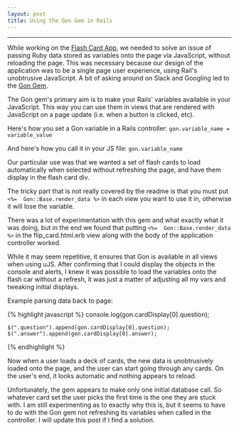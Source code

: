 ```yaml
---
layout: post
title: Using the Gon Gem in Rails
---
```


---
While working on the [Flash Card App](https://protected-tor-56595.herokuapp.com), we needed to solve an issue of passing Ruby data stored as variables onto the page via JavaScript, without reloading the page. This was necessary because our design of the application was to be a single page user experience, using Rail's unobtrusive JavaScript. A bit of asking around on Slack and Googling led to the [Gon Gem](https://github.com/gazay/gon).

The Gon gem's primary aim is to make your Rails' variables available in your JavaScript. This way you can use them in views that are rendered with JavaScript on a page update (i.e. when a button is clicked, etc).

Here's how you set a Gon variable in a Rails controller: `gon.variable_name = variable_value`

And here's how you call it in your JS file: `gon.variable_name`

Our particular use was that we wanted a set of flash cards to load automatically when selected without refreshing the page, and have them display in the flash card div. 

The tricky part that is not really covered by the readme is that you must put `<%=  Gon::Base.render_data %>` in each view you want to use it in, otherwise it will lose the variable.

There was a lot of experimentation with this gem and what exactly what it was doing, but in the end we found that putting `<%=  Gon::Base.render_data %>` in the flip_card.html.erb view along with the body of the application controller worked.

While it may seem repetitive, it ensures that Gon is available in all views when using uJS. After confirming that I could display the objects in the console and alerts, I knew it was possible to load the variables onto the flash car without a refresh, it was just a matter of adjusting all my vars and tweaking initial displays.

Example parsing data back to page:

{% highlight javascript %}
console.log(gon.cardDisplay[0].question);

	$(".question").append(gon.cardDisplay[0].question);
	$(".answer").append(gon.cardDisplay[0].answer);
{% endhighlight %}

Now when a user loads a deck of cards, the new data is unobtrusively loaded onto the page, and the user can start going through any cards. On the user's end, it looks automatic and nothing appears to reload.

Unfortunately, the gem appears to make only one initial database call. So whatever card set the user picks the first time is the one they are stuck with. I am still experimenting as to exactly why this is, but it seems to have to do with the Gon gem not refreshing its variables when called in the controller. I will update this post if I find a solution.
